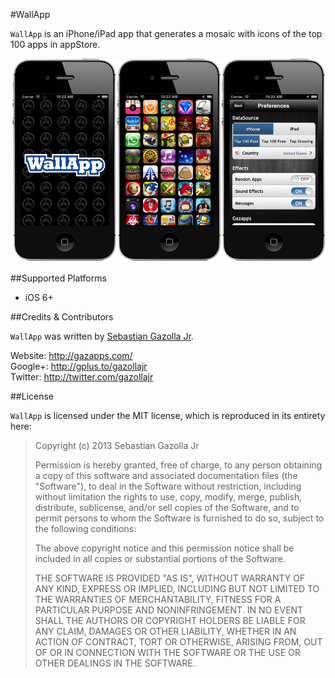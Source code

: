 #WallApp

`WallApp`  is an iPhone/iPad app that generates a mosaic with icons of the top 100 apps in appStore.

![](https://github.com/gazolla/WallApp/raw/master/WappAppShot.png)

##Supported Platforms

- iOS 6+

 
##Credits & Contributors

`WallApp` was written by [Sebastian Gazolla Jr][1].

  [1]: http://gazapps.com
Website: http://gazapps.com/  
Google+: http://gplus.to/gazollajr  
Twitter: http://twitter.com/gazollajr
  
##License

`WallApp` is licensed under the MIT license, which is reproduced in its entirety here:


>Copyright (c) 2013 Sebastian Gazolla Jr
>
>Permission is hereby granted, free of charge, to any person obtaining a copy
>of this software and associated documentation files (the "Software"), to deal
>in the Software without restriction, including without limitation the rights
>to use, copy, modify, merge, publish, distribute, sublicense, and/or sell
>copies of the Software, and to permit persons to whom the Software is
>furnished to do so, subject to the following conditions:
>
>The above copyright notice and this permission notice shall be included in
>all copies or substantial portions of the Software.
>
>THE SOFTWARE IS PROVIDED "AS IS", WITHOUT WARRANTY OF ANY KIND, EXPRESS OR
>IMPLIED, INCLUDING BUT NOT LIMITED TO THE WARRANTIES OF MERCHANTABILITY,
>FITNESS FOR A PARTICULAR PURPOSE AND NONINFRINGEMENT. IN NO EVENT SHALL THE
>AUTHORS OR COPYRIGHT HOLDERS BE LIABLE FOR ANY CLAIM, DAMAGES OR OTHER
>LIABILITY, WHETHER IN AN ACTION OF CONTRACT, TORT OR OTHERWISE, ARISING FROM,
>OUT OF OR IN CONNECTION WITH THE SOFTWARE OR THE USE OR OTHER DEALINGS IN
>THE SOFTWARE.
